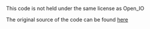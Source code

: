 This code is not held under the same license as Open_IO

The original source of the code can be found [here]()
